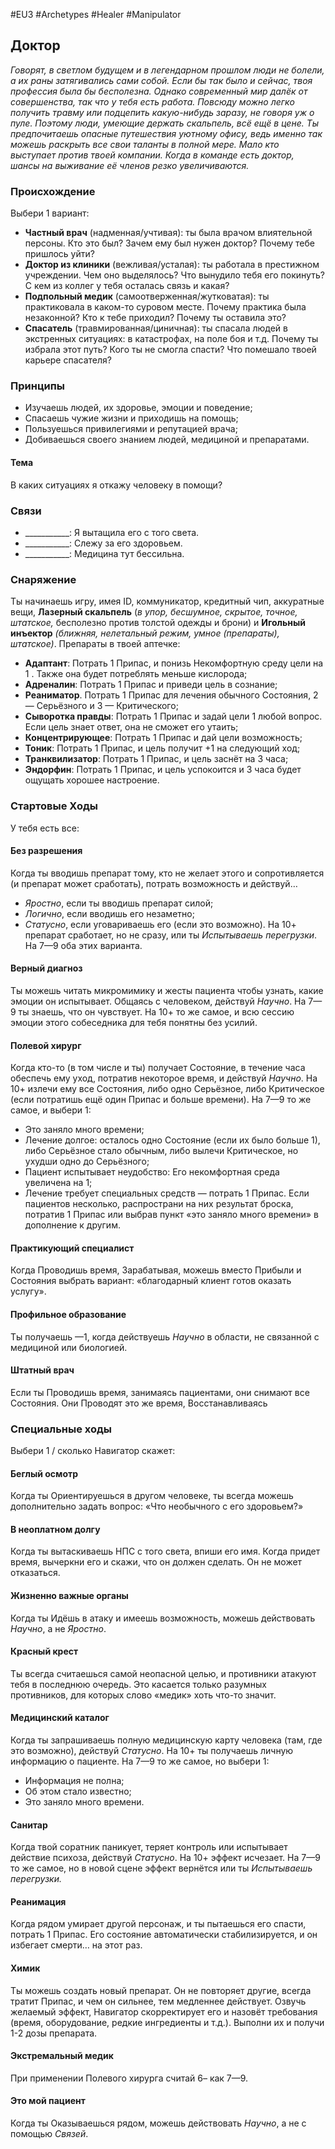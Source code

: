 #EU3 #Archetypes #Healer #Manipulator 

## Доктор
*Говорят, в светлом будущем и в легендарном прошлом люди не болели, а их раны затягивались сами собой. Если бы так было и сейчас, твоя профессия была бы бесполезна.* 
*Однако современный мир далёк от совершенства, так что у тебя есть работа. Повсюду можно легко получить травму или подцепить какую-нибудь заразу, не говоря уж о пуле. Поэтому люди, умеющие держать скальпель, всё ещё в цене.* 
*Ты предпочитаешь опасные путешествия уютному офису, ведь именно так можешь раскрыть все свои таланты в полной мере. Мало кто выступает против твоей компании. Когда в команде есть доктор, шансы на выживание её членов резко увеличиваются.*

### Происхождение
Выбери 1 вариант:

- **Частный врач** (надменная/учтивая): ты была врачом влиятельной персоны. Кто это был? Зачем ему был нужен доктор? Почему тебе пришлось уйти? 
- **Доктор из клиники** (вежливая/усталая): ты работала в престижном учреждении. Чем оно выделялось? Что вынудило тебя его покинуть? С кем из коллег у тебя осталась связь и какая? 
- **Подпольный медик** (самоотверженная/жутковатая): ты практиковала в каком-то суровом месте. Почему практика была незаконной? Кто к тебе приходил? Почему ты оставила это? 
- **Спасатель** (травмированная/циничная): ты спасала людей в экстренных ситуациях: в катастрофах, на поле боя и т.д. Почему ты избрала этот путь? Кого ты не смогла спасти? Что помешало твоей карьере спасателя?

### Принципы
- Изучаешь людей, их здоровье, эмоции и поведение; 
- Спасаешь чужие жизни и приходишь на помощь; 
- Пользуешься привилегиями и репутацией врача; 
- Добиваешься своего знанием людей, медициной и препаратами.
#### Тема
В каких ситуациях я откажу человеку в помощи?

### Связи
- \_\_\_\_\_\_\_\_\_\_\_: Я вытащила его с того света.
- \_\_\_\_\_\_\_\_\_\_\_: Слежу за его здоровьем.
- \_\_\_\_\_\_\_\_\_\_\_: Медицина тут бессильна.

### Снаряжение
Ты начинаешь игру, имея ID, коммуникатор, кредитный чип, аккуратные вещи, **Лазерный скальпель** (*в упор, бесшумное, скрытое, точное, штатское,* бесполезно против толстой одежды и брони) и **Игольный инъектор** *(ближняя, нелетальный режим, умное (препараты), штатское)*. Препараты в твоей аптечке: 
- **Адаптант**: Потрать 1 Припас, и понизь Некомфортную среду цели на 1 . Также она будет потреблять меньше кислорода; 
- **Адреналин**: Потрать 1 Припас и приведи цель в сознание; 
- **Реаниматор**. Потрать 1 Припас для лечения обычного Состояния, 2 — Серьёзного и 3 — Критического; 
- **Сыворотка правды**: Потрать 1 Припас и задай цели 1 любой вопрос. Если цель знает ответ, она не сможет его утаить; 
- **Концентрирующее**: Потрать 1 Припас и дай цели возможность; 
- **Тоник**: Потрать 1 Припас, и цель получит +1 на следующий ход; 
- **Транквилизатор**: Потрать 1 Припас, и цель заснёт на 3 часа; 
- **Эндорфин**: Потрать 1 Припас, и цель успокоится и 3 часа будет ощущать хорошее настроение.

### Стартовые Ходы
У тебя есть все:
#### Без разрешения
Когда ты вводишь препарат тому, кто не желает этого и сопротивляется (и препарат может сработать), потрать возможность и действуй… 
- *Яростно*, если ты вводишь препарат силой; 
- *Логично*, если вводишь его незаметно; 
- *Статусно*, если уговариваешь его (если это возможно).
На 10+ препарат сработает, но не сразу, или ты *Испытываешь перегрузки*. На 7—9 оба этих варианта. 

#### Верный диагноз
Ты можешь читать микромимику и жесты пациента чтобы узнать, какие эмоции он испытывает. Общаясь с человеком, действуй *Научно*. На 7—9 ты знаешь, что он чувствует. На 10+ то же самое, и всю сессию эмоции этого собеседника для тебя понятны без усилий. 

#### Полевой хирург
Когда кто-то (в том числе и ты) получает Состояние, в течение часа обеспечь ему уход, потратив некоторое время, и действуй *Научно*. На 10+ излечи ему все Состояния, либо одно Серьёзное, либо Критическое (если потратишь ещё один Припас и больше времени). На 7—9 то же самое, и выбери 1: 
- Это заняло много времени; 
- Лечение долгое: осталось одно Состояние (если их было больше 1), либо Серьёзное стало обычным, либо вылечи Критическое, но ухудши одно до Серьёзного; 
- Пациент испытывает неудобство: Его некомфортная среда увеличена на 1; 
- Лечение требует специальных средств — потрать 1 Припас. 
Если пациентов несколько, распространи на них результат броска, потратив 1 Припас или выбрав пункт «это заняло много времени» в дополнение к другим. 

#### Практикующий специалист
Когда Проводишь время, Зарабатывая, можешь вместо Прибыли и Состояния выбрать вариант: «благодарный клиент готов оказать услугу». 

#### Профильное образование
Ты получаешь —1, когда действуешь *Научно* в области, не связанной с медициной или биологией. 

#### Штатный врач
Если ты Проводишь время, занимаясь пациентами, они снимают все Состояния. Они Проводят это же время, Восстанавливаясь

### Специальные ходы
Выбери 1 / сколько Навигатор скажет: 
#### Беглый осмотр
Когда ты Ориентируешься в другом человеке, ты всегда можешь дополнительно задать вопрос: «Что необычного с его здоровьем?» 

#### В неоплатном долгу
Когда ты вытаскиваешь НПС с того света, впиши его имя. Когда придет время, вычеркни его и скажи, что он должен сделать. Он не может отказаться. 

#### Жизненно важные органы
Когда ты Идёшь в атаку и имеешь возможность, можешь действовать *Научно*, а не *Яростно*. 

#### Красный крест
Ты всегда считаешься самой неопасной целью, и противники атакуют тебя в последнюю очередь. Это касается только разумных противников, для которых слово «медик» хоть что-то значит. 

#### Медицинский каталог
Когда ты запрашиваешь полную медицинскую карту человека (там, где это возможно), действуй *Статусно*. На 10+ ты получаешь личную информацию о пациенте. На 7—9 то же самое, но выбери 1: 
- Информация не полна; 
- Об этом стало известно; 
- Это заняло много времени. 

#### Санитар
Когда твой соратник паникует, теряет контроль или испытывает действие психоза, действуй *Статусно*. На 10+ эффект исчезает. На 7—9 то же самое, но в новой сцене эффект вернётся или ты *Испытываешь перегрузки.* 

#### Реанимация
Когда рядом умирает другой персонаж, и ты пытаешься его спасти, потрать 1 Припас. Его состояние автоматически стабилизируется, и он избегает смерти… на этот раз. 

#### Химик
Ты можешь создать новый препарат. Он не повторяет другие, всегда тратит Припас, и чем он сильнее, тем медленнее действует. Озвучь желаемый эффект, Навигатор скорректирует его и назовёт требования (время, оборудование, редкие ингредиенты и т.д.). Выполни их и получи 1-2 дозы препарата. 

#### Экстремальный медик
При применении Полевого хирурга считай 6– как 7—9. 

#### Это мой пациент
Когда ты Оказываешься рядом, можешь действовать *Научно*, а не с помощью *Связей*.